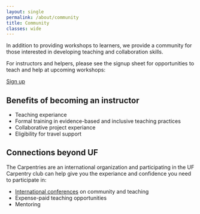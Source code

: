 ```yaml
---
layout: single
permalink: /about/community
title: Community
classes: wide
---
```

In addition to providing workshops to learners, we provide a community for those
interested in developing teaching and collaboration skills. 

For instructors and helpers, please see the signup sheet for opportunities to teach and help at upcoming workshops:

[Sign up](https://docs.google.com/spreadsheets/d/1P3m6Ha40tVTx9Sz6KhFs000Q6fknuJeIQ1-VOroFdBs)


## Benefits of becoming an instructor

* Teaching experiance
* Formal training in evidence-based and inclusive teaching practices
* Collaborative project experiance
* Eligibility for travel support

## Connections beyond UF

The Carpentries are an international organization and participating in the UF
Carpentry club can help give you the experiance and confidence you need to 
participate in:

* [International conferences](https://www.carpentrycon.org/) on community and 
teaching
* Expense-paid teaching opportunities
* Mentoring
